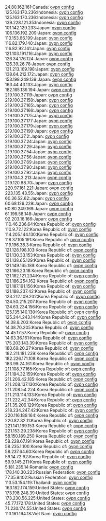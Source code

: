 24.80.162.161:Canada: [ovpn config](vpn/24_80_162_161.ovpn)  
125.163.170.236:Indonesia: [ovpn config](vpn/125_163_170_236.ovpn)  
125.163.170.236:Indonesia: [ovpn config](vpn/125_163_170_236.ovpn)  
139.228.121.35:Indonesia: [ovpn config](vpn/139_228_121_35.ovpn)  
101.142.129.233:Japan: [ovpn config](vpn/101_142_129_233.ovpn)  
106.136.192.209:Japan: [ovpn config](vpn/106_136_192_209.ovpn)  
113.153.66.199:Japan: [ovpn config](vpn/113_153_66_199.ovpn)  
116.82.179.140:Japan: [ovpn config](vpn/116_82_179_140.ovpn)  
116.82.92.141:Japan: [ovpn config](vpn/116_82_92_141.ovpn)  
121.103.191.116:Japan: [ovpn config](vpn/121_103_191_116.ovpn)  
126.34.176.124:Japan: [ovpn config](vpn/126_34_176_124.ovpn)  
126.39.26.78:Japan: [ovpn config](vpn/126_39_26_78.ovpn)  
131.213.169.198:Japan: [ovpn config](vpn/131_213_169_198.ovpn)  
138.64.212.172:Japan: [ovpn config](vpn/138_64_212_172.ovpn)  
153.198.249.139:Japan: [ovpn config](vpn/153_198_249_139.ovpn)  
163.44.43.133:Japan: [ovpn config](vpn/163_44_43_133.ovpn)  
182.165.139.194:Japan: [ovpn config](vpn/182_165_139_194.ovpn)  
219.100.37.119:Japan: [ovpn config](vpn/219_100_37_119.ovpn)  
219.100.37.158:Japan: [ovpn config](vpn/219_100_37_158.ovpn)  
219.100.37.165:Japan: [ovpn config](vpn/219_100_37_165.ovpn)  
219.100.37.166:Japan: [ovpn config](vpn/219_100_37_166.ovpn)  
219.100.37.175:Japan: [ovpn config](vpn/219_100_37_175.ovpn)  
219.100.37.177:Japan: [ovpn config](vpn/219_100_37_177.ovpn)  
219.100.37.179:Japan: [ovpn config](vpn/219_100_37_179.ovpn)  
219.100.37.190:Japan: [ovpn config](vpn/219_100_37_190.ovpn)  
219.100.37.2:Japan: [ovpn config](vpn/219_100_37_2.ovpn)  
219.100.37.24:Japan: [ovpn config](vpn/219_100_37_24.ovpn)  
219.100.37.29:Japan: [ovpn config](vpn/219_100_37_29.ovpn)  
219.100.37.54:Japan: [ovpn config](vpn/219_100_37_54.ovpn)  
219.100.37.56:Japan: [ovpn config](vpn/219_100_37_56.ovpn)  
219.100.37.69:Japan: [ovpn config](vpn/219_100_37_69.ovpn)  
219.100.37.90:Japan: [ovpn config](vpn/219_100_37_90.ovpn)  
219.100.37.92:Japan: [ovpn config](vpn/219_100_37_92.ovpn)  
219.104.3.213:Japan: [ovpn config](vpn/219_104_3_213.ovpn)  
219.120.88.70:Japan: [ovpn config](vpn/219_120_88_70.ovpn)  
220.97.161.221:Japan: [ovpn config](vpn/220_97_161_221.ovpn)  
223.135.43.55:Japan: [ovpn config](vpn/223_135_43_55.ovpn)  
60.36.52.62:Japan: [ovpn config](vpn/60_36_52_62.ovpn)  
60.68.129.229:Japan: [ovpn config](vpn/60_68_129_229.ovpn)  
60.80.249.169:Japan: [ovpn config](vpn/60_80_249_169.ovpn)  
61.198.58.148:Japan: [ovpn config](vpn/61_198_58_148.ovpn)  
92.203.18.166:Japan: [ovpn config](vpn/92_203_18_166.ovpn)  
110.46.236.64:Korea Republic of: [ovpn config](vpn/110_46_236_64.ovpn)  
110.9.72.122:Korea Republic of: [ovpn config](vpn/110_9_72_122.ovpn)  
114.205.144.130:Korea Republic of: [ovpn config](vpn/114_205_144_130.ovpn)  
118.37.105.191:Korea Republic of: [ovpn config](vpn/118_37_105_191.ovpn)  
119.196.38.3:Korea Republic of: [ovpn config](vpn/119_196_38_3.ovpn)  
121.128.198.103:Korea Republic of: [ovpn config](vpn/121_128_198_103.ovpn)  
121.130.33.153:Korea Republic of: [ovpn config](vpn/121_130_33_153.ovpn)  
121.138.65.129:Korea Republic of: [ovpn config](vpn/121_138_65_129.ovpn)  
121.149.165.189:Korea Republic of: [ovpn config](vpn/121_149_165_189.ovpn)  
121.166.23.18:Korea Republic of: [ovpn config](vpn/121_166_23_18.ovpn)  
121.182.121.234:Korea Republic of: [ovpn config](vpn/121_182_121_234.ovpn)  
121.186.254.162:Korea Republic of: [ovpn config](vpn/121_186_254_162.ovpn)  
121.187.191.156:Korea Republic of: [ovpn config](vpn/121_187_191_156.ovpn)  
121.188.237.42:Korea Republic of: [ovpn config](vpn/121_188_237_42.ovpn)  
123.212.109.202:Korea Republic of: [ovpn config](vpn/123_212_109_202.ovpn)  
124.50.215.207:Korea Republic of: [ovpn config](vpn/124_50_215_207.ovpn)  
124.63.234.156:Korea Republic of: [ovpn config](vpn/124_63_234_156.ovpn)  
125.135.140.130:Korea Republic of: [ovpn config](vpn/125_135_140_130.ovpn)  
125.244.243.144:Korea Republic of: [ovpn config](vpn/125_244_243_144.ovpn)  
14.38.6.203:Korea Republic of: [ovpn config](vpn/14_38_6_203.ovpn)  
14.38.70.205:Korea Republic of: [ovpn config](vpn/14_38_70_205.ovpn)  
14.45.17.57:Korea Republic of: [ovpn config](vpn/14_45_17_57.ovpn)  
14.63.36.161:Korea Republic of: [ovpn config](vpn/14_63_36_161.ovpn)  
175.203.143.39:Korea Republic of: [ovpn config](vpn/175_203_143_39.ovpn)  
180.69.20.27:Korea Republic of: [ovpn config](vpn/180_69_20_27.ovpn)  
182.211.181.239:Korea Republic of: [ovpn config](vpn/182_211_181_239.ovpn)  
182.226.171.108:Korea Republic of: [ovpn config](vpn/182_226_171_108.ovpn)  
183.99.24.161:Korea Republic of: [ovpn config](vpn/183_99_24_161.ovpn)  
211.108.77.165:Korea Republic of: [ovpn config](vpn/211_108_77_165.ovpn)  
211.194.32.159:Korea Republic of: [ovpn config](vpn/211_194_32_159.ovpn)  
211.206.42.185:Korea Republic of: [ovpn config](vpn/211_206_42_185.ovpn)  
211.208.137.130:Korea Republic of: [ovpn config](vpn/211_208_137_130.ovpn)  
211.208.54.224:Korea Republic of: [ovpn config](vpn/211_208_54_224.ovpn)  
211.213.114.133:Korea Republic of: [ovpn config](vpn/211_213_114_133.ovpn)  
211.222.42.34:Korea Republic of: [ovpn config](vpn/211_222_42_34.ovpn)  
211.35.209.129:Korea Republic of: [ovpn config](vpn/211_35_209_129.ovpn)  
218.234.247.42:Korea Republic of: [ovpn config](vpn/218_234_247_42.ovpn)  
220.116.189.164:Korea Republic of: [ovpn config](vpn/220_116_189_164.ovpn)  
220.82.32.11:Korea Republic of: [ovpn config](vpn/220_82_32_11.ovpn)  
221.141.169.153:Korea Republic of: [ovpn config](vpn/221_141_169_153.ovpn)  
221.153.29.238:Korea Republic of: [ovpn config](vpn/221_153_29_238.ovpn)  
58.150.189.250:Korea Republic of: [ovpn config](vpn/58_150_189_250.ovpn)  
58.228.67.191:Korea Republic of: [ovpn config](vpn/58_228_67_191.ovpn)  
58.235.1.100:Korea Republic of: [ovpn config](vpn/58_235_1_100.ovpn)  
58.237.64.60:Korea Republic of: [ovpn config](vpn/58_237_64_60.ovpn)  
59.14.72.92:Korea Republic of: [ovpn config](vpn/59_14_72_92.ovpn)  
59.9.145.211:Korea Republic of: [ovpn config](vpn/59_9_145_211.ovpn)  
5.181.235.14:Romania: [ovpn config](vpn/5_181_235_14.ovpn)  
178.140.30.223:Russian Federation: [ovpn config](vpn/178_140_30_223.ovpn)  
77.35.9.102:Russian Federation: [ovpn config](vpn/77_35_9_102.ovpn)  
113.53.154.119:Thailand: [ovpn config](vpn/113_53_154_119.ovpn)  
163.182.174.159:United States: [ovpn config](vpn/163_182_174_159.ovpn)  
173.198.248.39:United States: [ovpn config](vpn/173_198_248_39.ovpn)  
173.230.56.225:United States: [ovpn config](vpn/173_230_56_225.ovpn)  
45.77.172.178:United States: [ovpn config](vpn/45_77_172_178.ovpn)  
71.230.174.55:United States: [ovpn config](vpn/71_230_174_55.ovpn)  
113.161.164.18:Viet Nam: [ovpn config](vpn/113_161_164_18.ovpn)  
